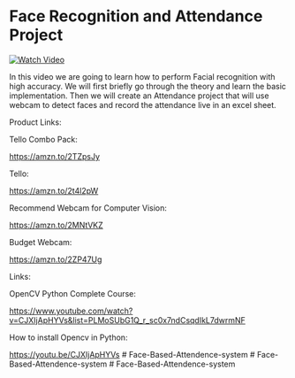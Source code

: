 # Face Recognition and Attendance Project

[![Watch Video](https://github.com/murtazahassan/Face-Recognition/blob/master/tumbnail.jpg)](https://youtu.be/sz25xxF_AVE)

In this video we are going to learn how to perform Facial recognition with high accuracy. We will first briefly go through the theory and learn the basic implementation. Then we will create an Attendance project that will use webcam to detect faces and record the attendance live in an excel sheet. 


Product Links:

Tello Combo Pack: 

https://amzn.to/2TZpsJy

Tello:

https://amzn.to/2t4l2pW 

Recommend Webcam for Computer Vision:

https://amzn.to/2MNtVKZ

Budget Webcam:

https://amzn.to/2ZP47Ug

Links:

OpenCV Python Complete Course:

https://www.youtube.com/watch?v=CJXIjApHYVs&list=PLMoSUbG1Q_r_sc0x7ndCsqdIkL7dwrmNF

How to install Opencv in Python:

https://youtu.be/CJXIjApHYVs
#   F a c e - B a s e d - A t t e n d e n c e - s y s t e m  
 #   F a c e - B a s e d - A t t e n d e n c e - s y s t e m  
 #   F a c e - B a s e d - A t t e n d e n c e - s y s t e m  
 